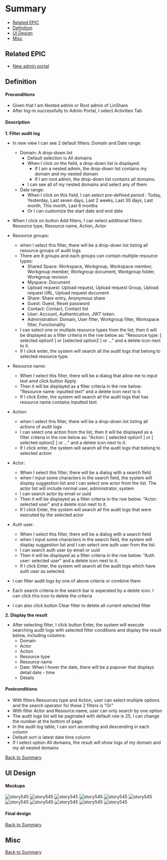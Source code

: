 # Summary

* [Related EPIC](#related-epic)
* [Definition](#definition)
* [UI Design](#ui-design)
* [Misc](#misc)

## Related EPIC

* [New admin portal](./README.md)

## Definition

#### Preconditions

- Given that I am Nested admin or Root admin of LinShare
- After log-in successfully to  Admin Portal, I select Activities Tab

#### Description

**1. Filter audit log**
- In new view I can see 2 default filters: Domain and Date range:
  - Domain: A drop-down list
    - Default selection is All domains
    - When I click on the field, a drop-down list is displayed:
       - If I am a nested admin, the drop-down list contains my domain and my nested domain 
       - If I am root admin, the drop-down list contains all domains. 
    - I can see all of my nested domains and select any of them
  - Date range:
    - When I click on this field, I can select pre-defined period : Today, Yesterday, Last seven days, Last 2 weeks, Last 30 days, Last month, This month, Last 6 months
    - Or I can customize the start date and end date
- When I click on button Add filters, I can select additional filters: Resource type, Resource name, Action, Actor
- Resource groups: 
  - when I select this filter, there will be a drop-down list listing all resource groups of audit logs
  - There are 8 groups and each groups can contain multiple resource types:
     - Shared Space: Workspace, Workgroup, Workspace member, Workgroup member, Workgroup document, Workgroup folder, Workgroup revision
     - Myspace: Document
     - Upload request: Upload request, Upload request Group, Upload request URL, Upload request document
     - Share: Share entry, Anonymous share
     - Guest: Guest, Reset password 
     - Contact: Contact, Contact list
     - User: Account, Authentication, JWT token. 
     - Administration: Domain, User filter, Workgroup filter, Workspace filter, Functionality
  - I can select one or multiple resource types from the list, then it will be displayed as a filter criteria in the row below as: "Resource type: [ selected option1 ] or [selected option2 ] or ..." and a delete icon next to it.
  - If I click enter, the system will search all the audit logs that belong to selected resource type.
- Resource name:
  - When I select this filter, there will be a dialog that allow me to input text amd click button Apply
  - Then it will be displayed as a filter criteria in the row below: "Resource name: inputted text" and a delete icon next to it.
  - If I click  Enter, the system will search all the audit logs that  has resource name contains inputted text.
- Action:
  - when I select this filter, there will be a drop-down list listing all actions of audit logs
  - I can select one action from the list, then it will be displayed as a filter criteria in the row below as: "Action: [ selected option1 ] or [ selected option2 ] or ..." and a delete icon next to it.
  - If I click enter, the system will search all the audit logs that belong to selected action
- Actor:
  - When I select this filter, there will be a dialog with a search field
  - when I input some characters in the search field, the system will display suggestion list and I can select one actor from the list. The actor list will include normal user, administrator, system
  - I can search actor by email or uuid
  - Then it will be displayed as a filter criteria in the row below: "Actor: selected user" and a delete icon next to it.
  - If I click  Enter, the system will search all the audit logs that were executed by the selected actor
- Auth user:
   - When I select this filter, there will be a dialog with a search field 
   - when I input some characters in the search field, the system will display suggestion list and I can select one auth user from the list.
   - I can search auth user by email or uuid
   - Then it will be displayed as a filter criteria in the row below: "Auth user: selected user" and a delete icon next to it.
   - If I click  Enter, the system will search all the audit logs which have auth user as selected.

- I can filter audit logs by one of above criteria or combine them
- Each search criteria in the search bar is seperated by a delete icon. I can click this icon to delete the criteria
- I can also click button Clear filter to delete all current selected filter

**2. Display the result**

- After selecting filter, I click button Enter, the system will execute searching audit logs with selected filter conditions and display the result below, including columns:
  - Domain
  - Actor
  - Action
  - Resource type
  - Resource name
  - Date: When I hover the date, there will be a popover that displays detail date - time 
  - Details

#### Postconditions

- With filters Resources type and Action, user can select multiple options and the search operator for these 2 filters is "Or" 
- With filter Actor and Resource name, user can only search by one option 
- The audit logs list will be paginated with default row is 25, I can change the number at the bottom of page.
- In the audit log table, I can sort ascending and descending in each column
- Default sort is latest date time column
- If I select option All domains, the result will show logs of my domain and my all nested domains

[Back to Summary](#summary)

## UI Design

#### Mockups

![story545](./mockups/545.1.png)
![story545](./mockups/545.2.png)
![story545](./mockups/545.3.png)
![story545](./mockups/545.4.png)
![story545](./mockups/545.5.png)
![story545](./mockups/545.6.png)
![story545](./mockups/545.7.png)
![story545](./mockups/545.8.png)
![story545](./mockups/545.9.png)
![story545](./mockups/545.10.png)
![story545](./mockups/545.11.png)



#### Final design

[Back to Summary](#summary)
## Misc

[Back to Summary](#summary)
